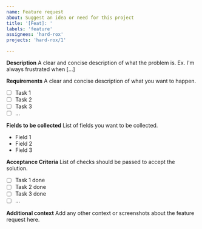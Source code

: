 ```yaml
---
name: Feature request
about: Suggest an idea or need for this project
title: '[Feat]: '
labels: 'feature'
assignees: 'hard-rox'
projects: 'hard-rox/1'

---
```


**Description**
A clear and concise description of what the problem is. Ex. I'm always frustrated when [...]

**Requirements**
A clear and concise description of what you want to happen.
- [ ] Task 1
- [ ] Task 2
- [ ] Task 3
- [ ] ...

**Fields to be collected**
List of fields you want to be collected.
- Field 1
- Field 2
- Field 3

**Acceptance Criteria**
List of checks should be passed to accept the solution.
- [ ] Task 1 done
- [ ] Task 2 done
- [ ] Task 3 done
- [ ] ...

**Additional context**
Add any other context or screenshots about the feature request here.
